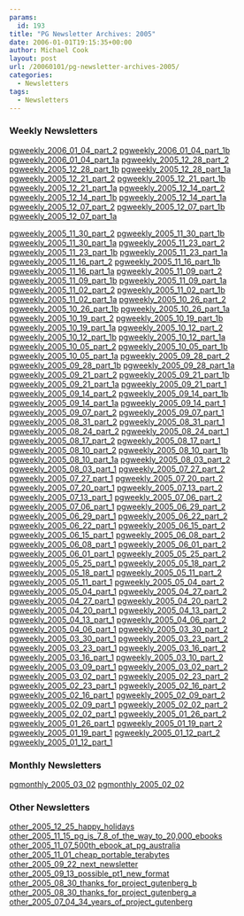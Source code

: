 ```yaml
---
params:
  id: 193
title: "PG Newsletter Archives: 2005"
date: 2006-01-01T19:15:35+00:00
author: Michael Cook
layout: post
url: /20060101/pg-newsletter-archives-2005/
categories:
  - Newsletters
tags:
  - Newsletters
---
```

### Weekly Newsletters

<a href="/nl_archives/2005/pgweekly_2006_01_04_part_2.txt" target="new">pgweekly_2006_01_04_part_2</a>
<a href="/nl_archives/2005/pgweekly_2006_01_04_part_1b.txt" target="new">pgweekly_2006_01_04_part_1b</a>
<a href="/nl_archives/2005/pgweekly_2006_01_04_part_1a.txt" target="new">pgweekly_2006_01_04_part_1a</a>
<a href="/nl_archives/2005/pgweekly_2005_12_28_part_2.txt" target="new">pgweekly_2005_12_28_part_2</a>
<a href="/nl_archives/2005/pgweekly_2005_12_28_part_1b.txt" target="new">pgweekly_2005_12_28_part_1b</a>
<a href="/nl_archives/2005/pgweekly_2005_12_28_part_1a.txt" target="new">pgweekly_2005_12_28_part_1a</a>
<a href="/nl_archives/2005/pgweekly_2005_12_21_part_2.txt" target="new">pgweekly_2005_12_21_part_2</a>
<a href="/nl_archives/2005/pgweekly_2005_12_21_part_1b.txt" target="new">pgweekly_2005_12_21_part_1b</a>
<a href="/nl_archives/2005/pgweekly_2005_12_21_part_1a.txt" target="new">pgweekly_2005_12_21_part_1a</a>
<a href="/nl_archives/2005/pgweekly_2005_12_14_part_2.txt" target="new">pgweekly_2005_12_14_part_2</a>
<a href="/nl_archives/2005/pgweekly_2005_12_14_part_1b.txt" target="new">pgweekly_2005_12_14_part_1b</a>
<a href="/nl_archives/2005/pgweekly_2005_12_14_part_1a.txt" target="new">pgweekly_2005_12_14_part_1a</a>
<a href="/nl_archives/2005/pgweekly_2005_12_07_part_2.txt" target="new">pgweekly_2005_12_07_part_2</a>
<a href="/nl_archives/2005/pgweekly_2005_12_07_part_1b.txt" target="new">pgweekly_2005_12_07_part_1b</a>
<a href="/nl_archives/2005/pgweekly_2005_12_07_part_1a.txt" target="new">pgweekly_2005_12_07_part_1a</a>

<!--more-->


<a href="/nl_archives/2005/pgweekly_2005_11_30_part_2.txt" target="new">pgweekly_2005_11_30_part_2</a>
<a href="/nl_archives/2005/pgweekly_2005_11_30_part_1b.txt" target="new">pgweekly_2005_11_30_part_1b</a>
<a href="/nl_archives/2005/pgweekly_2005_11_30_part_1a.txt" target="new">pgweekly_2005_11_30_part_1a</a>
<a href="/nl_archives/2005/pgweekly_2005_11_23_part_2.txt" target="new">pgweekly_2005_11_23_part_2</a>
<a href="/nl_archives/2005/pgweekly_2005_11_23_part_1b.txt" target="new">pgweekly_2005_11_23_part_1b</a>
<a href="/nl_archives/2005/pgweekly_2005_11_23_part_1a.txt" target="new">pgweekly_2005_11_23_part_1a</a>
<a href="/nl_archives/2005/pgweekly_2005_11_16_part_2.txt" target="new">pgweekly_2005_11_16_part_2</a>
<a href="/nl_archives/2005/pgweekly_2005_11_16_part_1b.txt" target="new">pgweekly_2005_11_16_part_1b</a>
<a href="/nl_archives/2005/pgweekly_2005_11_16_part_1a.txt" target="new">pgweekly_2005_11_16_part_1a</a>
<a href="/nl_archives/2005/pgweekly_2005_11_09_part_2.txt" target="new">pgweekly_2005_11_09_part_2</a>
<a href="/nl_archives/2005/pgweekly_2005_11_09_part_1b.txt" target="new">pgweekly_2005_11_09_part_1b</a>
<a href="/nl_archives/2005/pgweekly_2005_11_09_part_1a.txt" target="new">pgweekly_2005_11_09_part_1a</a>
<a href="/nl_archives/2005/pgweekly_2005_11_02_part_2.txt" target="new">pgweekly_2005_11_02_part_2</a>
<a href="/nl_archives/2005/pgweekly_2005_11_02_part_1b.txt" target="new">pgweekly_2005_11_02_part_1b</a>
<a href="/nl_archives/2005/pgweekly_2005_11_02_part_1a.txt" target="new">pgweekly_2005_11_02_part_1a</a>
<a href="/nl_archives/2005/pgweekly_2005_10_26_part_2.txt" target="new">pgweekly_2005_10_26_part_2</a>
<a href="/nl_archives/2005/pgweekly_2005_10_26_part_1b.txt" target="new">pgweekly_2005_10_26_part_1b</a>
<a href="/nl_archives/2005/pgweekly_2005_10_26_part_1a.txt" target="new">pgweekly_2005_10_26_part_1a</a>
<a href="/nl_archives/2005/pgweekly_2005_10_19_part_2.txt" target="new">pgweekly_2005_10_19_part_2</a>
<a href="/nl_archives/2005/pgweekly_2005_10_19_part_1b.txt" target="new">pgweekly_2005_10_19_part_1b</a>
<a href="/nl_archives/2005/pgweekly_2005_10_19_part_1a.txt" target="new">pgweekly_2005_10_19_part_1a</a>
<a href="/nl_archives/2005/pgweekly_2005_10_12_part_2.txt" target="new">pgweekly_2005_10_12_part_2</a>
<a href="/nl_archives/2005/pgweekly_2005_10_12_part_1b.txt" target="new">pgweekly_2005_10_12_part_1b</a>
<a href="/nl_archives/2005/pgweekly_2005_10_12_part_1a.txt" target="new">pgweekly_2005_10_12_part_1a</a>
<a href="/nl_archives/2005/pgweekly_2005_10_05_part_2.txt" target="new">pgweekly_2005_10_05_part_2</a>
<a href="/nl_archives/2005/pgweekly_2005_10_05_part_1b.txt" target="new">pgweekly_2005_10_05_part_1b</a>
<a href="/nl_archives/2005/pgweekly_2005_10_05_part_1a.txt" target="new">pgweekly_2005_10_05_part_1a</a>
<a href="/nl_archives/2005/pgweekly_2005_09_28_part_2.txt" target="new">pgweekly_2005_09_28_part_2</a>
<a href="/nl_archives/2005/pgweekly_2005_09_28_part_1b.txt" target="new">pgweekly_2005_09_28_part_1b</a>
<a href="/nl_archives/2005/pgweekly_2005_09_28_part_1a.txt" target="new">pgweekly_2005_09_28_part_1a</a>
<a href="/nl_archives/2005/pgweekly_2005_09_21_part_2.txt" target="new">pgweekly_2005_09_21_part_2</a>
<a href="/nl_archives/2005/pgweekly_2005_09_21_part_1b.txt" target="new">pgweekly_2005_09_21_part_1b</a>
<a href="/nl_archives/2005/pgweekly_2005_09_21_part_1a.txt" target="new">pgweekly_2005_09_21_part_1a</a>
<a href="/nl_archives/2005/pgweekly_2005_09_21_part_1.txt" target="new">pgweekly_2005_09_21_part_1</a>
<a href="/nl_archives/2005/pgweekly_2005_09_14_part_2.txt" target="new">pgweekly_2005_09_14_part_2</a>
<a href="/nl_archives/2005/pgweekly_2005_09_14_part_1b.txt" target="new">pgweekly_2005_09_14_part_1b</a>
<a href="/nl_archives/2005/pgweekly_2005_09_14_part_1a.txt" target="new">pgweekly_2005_09_14_part_1a</a>
<a href="/nl_archives/2005/pgweekly_2005_09_14_part_1.txt" target="new">pgweekly_2005_09_14_part_1</a>
<a href="/nl_archives/2005/pgweekly_2005_09_07_part_2.txt" target="new">pgweekly_2005_09_07_part_2</a>
<a href="/nl_archives/2005/pgweekly_2005_09_07_part_1.txt" target="new">pgweekly_2005_09_07_part_1</a>
<a href="/nl_archives/2005/pgweekly_2005_08_31_part_2.txt" target="new">pgweekly_2005_08_31_part_2</a>
<a href="/nl_archives/2005/pgweekly_2005_08_31_part_1.txt" target="new">pgweekly_2005_08_31_part_1</a>
<a href="/nl_archives/2005/pgweekly_2005_08_24_part_2.txt" target="new">pgweekly_2005_08_24_part_2</a>
<a href="/nl_archives/2005/pgweekly_2005_08_24_part_1.txt" target="new">pgweekly_2005_08_24_part_1</a>
<a href="/nl_archives/2005/pgweekly_2005_08_17_part_2.txt" target="new">pgweekly_2005_08_17_part_2</a>
<a href="/nl_archives/2005/pgweekly_2005_08_17_part_1.txt" target="new">pgweekly_2005_08_17_part_1</a>
<a href="/nl_archives/2005/pgweekly_2005_08_10_part_2.txt" target="new">pgweekly_2005_08_10_part_2</a>
<a href="/nl_archives/2005/pgweekly_2005_08_10_part_1b.txt" target="new">pgweekly_2005_08_10_part_1b</a>
<a href="/nl_archives/2005/pgweekly_2005_08_10_part_1a.txt" target="new">pgweekly_2005_08_10_part_1a</a>
<a href="/nl_archives/2005/pgweekly_2005_08_03_part_2.txt" target="new">pgweekly_2005_08_03_part_2</a>
<a href="/nl_archives/2005/pgweekly_2005_08_03_part_1.txt" target="new">pgweekly_2005_08_03_part_1</a>
<a href="/nl_archives/2005/pgweekly_2005_07_27_part_2.txt" target="new">pgweekly_2005_07_27_part_2</a>
<a href="/nl_archives/2005/pgweekly_2005_07_27_part_1.txt" target="new">pgweekly_2005_07_27_part_1</a>
<a href="/nl_archives/2005/pgweekly_2005_07_20_part_2.txt" target="new">pgweekly_2005_07_20_part_2</a>
<a href="/nl_archives/2005/pgweekly_2005_07_20_part_1.txt" target="new">pgweekly_2005_07_20_part_1</a>
<a href="/nl_archives/2005/pgweekly_2005_07_13_part_2.txt" target="new">pgweekly_2005_07_13_part_2</a>
<a href="/nl_archives/2005/pgweekly_2005_07_13_part_1.txt" target="new">pgweekly_2005_07_13_part_1</a>
<a href="/nl_archives/2005/pgweekly_2005_07_06_part_2.txt" target="new">pgweekly_2005_07_06_part_2</a>
<a href="/nl_archives/2005/pgweekly_2005_07_06_part_1.txt" target="new">pgweekly_2005_07_06_part_1</a>
<a href="/nl_archives/2005/pgweekly_2005_06_29_part_2.txt" target="new">pgweekly_2005_06_29_part_2</a>
<a href="/nl_archives/2005/pgweekly_2005_06_29_part_1.txt" target="new">pgweekly_2005_06_29_part_1</a>
<a href="/nl_archives/2005/pgweekly_2005_06_22_part_2.txt" target="new">pgweekly_2005_06_22_part_2</a>
<a href="/nl_archives/2005/pgweekly_2005_06_22_part_1.txt" target="new">pgweekly_2005_06_22_part_1</a>
<a href="/nl_archives/2005/pgweekly_2005_06_15_part_2.txt" target="new">pgweekly_2005_06_15_part_2</a>
<a href="/nl_archives/2005/pgweekly_2005_06_15_part_1.txt" target="new">pgweekly_2005_06_15_part_1</a>
<a href="/nl_archives/2005/pgweekly_2005_06_08_part_2.txt" target="new">pgweekly_2005_06_08_part_2</a>
<a href="/nl_archives/2005/pgweekly_2005_06_08_part_1.txt" target="new">pgweekly_2005_06_08_part_1</a>
<a href="/nl_archives/2005/pgweekly_2005_06_01_part_2.txt" target="new">pgweekly_2005_06_01_part_2</a>
<a href="/nl_archives/2005/pgweekly_2005_06_01_part_1.txt" target="new">pgweekly_2005_06_01_part_1</a>
<a href="/nl_archives/2005/pgweekly_2005_05_25_part_2.txt" target="new">pgweekly_2005_05_25_part_2</a>
<a href="/nl_archives/2005/pgweekly_2005_05_25_part_1.txt" target="new">pgweekly_2005_05_25_part_1</a>
<a href="/nl_archives/2005/pgweekly_2005_05_18_part_2.txt" target="new">pgweekly_2005_05_18_part_2</a>
<a href="/nl_archives/2005/pgweekly_2005_05_18_part_1.txt" target="new">pgweekly_2005_05_18_part_1</a>
<a href="/nl_archives/2005/pgweekly_2005_05_11_part_2.txt" target="new">pgweekly_2005_05_11_part_2</a>
<a href="/nl_archives/2005/pgweekly_2005_05_11_part_1.txt" target="new">pgweekly_2005_05_11_part_1</a>
<a href="/nl_archives/2005/pgweekly_2005_05_04_part_2.txt" target="new">pgweekly_2005_05_04_part_2</a>
<a href="/nl_archives/2005/pgweekly_2005_05_04_part_1.txt" target="new">pgweekly_2005_05_04_part_1</a>
<a href="/nl_archives/2005/pgweekly_2005_04_27_part_2.txt" target="new">pgweekly_2005_04_27_part_2</a>
<a href="/nl_archives/2005/pgweekly_2005_04_27_part_1.txt" target="new">pgweekly_2005_04_27_part_1</a>
<a href="/nl_archives/2005/pgweekly_2005_04_20_part_2.txt" target="new">pgweekly_2005_04_20_part_2</a>
<a href="/nl_archives/2005/pgweekly_2005_04_20_part_1.txt" target="new">pgweekly_2005_04_20_part_1</a>
<a href="/nl_archives/2005/pgweekly_2005_04_13_part_2.txt" target="new">pgweekly_2005_04_13_part_2</a>
<a href="/nl_archives/2005/pgweekly_2005_04_13_part_1.txt" target="new">pgweekly_2005_04_13_part_1</a>
<a href="/nl_archives/2005/pgweekly_2005_04_06_part_2.txt" target="new">pgweekly_2005_04_06_part_2</a>
<a href="/nl_archives/2005/pgweekly_2005_04_06_part_1.txt" target="new">pgweekly_2005_04_06_part_1</a>
<a href="/nl_archives/2005/pgweekly_2005_03_30_part_2.txt" target="new">pgweekly_2005_03_30_part_2</a>
<a href="/nl_archives/2005/pgweekly_2005_03_30_part_1.txt" target="new">pgweekly_2005_03_30_part_1</a>
<a href="/nl_archives/2005/pgweekly_2005_03_23_part_2.txt" target="new">pgweekly_2005_03_23_part_2</a>
<a href="/nl_archives/2005/pgweekly_2005_03_23_part_1.txt" target="new">pgweekly_2005_03_23_part_1</a>
<a href="/nl_archives/2005/pgweekly_2005_03_16_part_2.txt" target="new">pgweekly_2005_03_16_part_2</a>
<a href="/nl_archives/2005/pgweekly_2005_03_16_part_1.txt" target="new">pgweekly_2005_03_16_part_1</a>
<a href="/nl_archives/2005/pgweekly_2005_03_10_part_2.txt" target="new">pgweekly_2005_03_10_part_2</a>
<a href="/nl_archives/2005/pgweekly_2005_03_09_part_1.txt" target="new">pgweekly_2005_03_09_part_1</a>
<a href="/nl_archives/2005/pgweekly_2005_03_02_part_2.txt" target="new">pgweekly_2005_03_02_part_2</a>
<a href="/nl_archives/2005/pgweekly_2005_03_02_part_1.txt" target="new">pgweekly_2005_03_02_part_1</a>
<a href="/nl_archives/2005/pgweekly_2005_02_23_part_2.txt" target="new">pgweekly_2005_02_23_part_2</a>
<a href="/nl_archives/2005/pgweekly_2005_02_23_part_1.txt" target="new">pgweekly_2005_02_23_part_1</a>
<a href="/nl_archives/2005/pgweekly_2005_02_16_part_2.txt" target="new">pgweekly_2005_02_16_part_2</a>
<a href="/nl_archives/2005/pgweekly_2005_02_16_part_1.txt" target="new">pgweekly_2005_02_16_part_1</a>
<a href="/nl_archives/2005/pgweekly_2005_02_09_part_2.txt" target="new">pgweekly_2005_02_09_part_2</a>
<a href="/nl_archives/2005/pgweekly_2005_02_09_part_1.txt" target="new">pgweekly_2005_02_09_part_1</a>
<a href="/nl_archives/2005/pgweekly_2005_02_02_part_2.txt" target="new">pgweekly_2005_02_02_part_2</a>
<a href="/nl_archives/2005/pgweekly_2005_02_02_part_1.txt" target="new">pgweekly_2005_02_02_part_1</a>
<a href="/nl_archives/2005/pgweekly_2005_01_26_part_2.txt" target="new">pgweekly_2005_01_26_part_2</a>
<a href="/nl_archives/2005/pgweekly_2005_01_26_part_1.txt" target="new">pgweekly_2005_01_26_part_1</a>
<a href="/nl_archives/2005/pgweekly_2005_01_19_part_2.txt" target="new">pgweekly_2005_01_19_part_2</a>
<a href="/nl_archives/2005/pgweekly_2005_01_19_part_1.txt" target="new">pgweekly_2005_01_19_part_1</a>
<a href="/nl_archives/2005/pgweekly_2005_01_12_part_2.txt" target="new">pgweekly_2005_01_12_part_2</a>
<a href="/nl_archives/2005/pgweekly_2005_01_12_part_1.txt" target="new">pgweekly_2005_01_12_part_1</a>

### Monthly Newsletters

<a href="/nl_archives/2005/pgmonthly_2005_03_02.txt" target="new">pgmonthly_2005_03_02</a>
<a href="/nl_archives/2005/pgmonthly_2005_02_02.txt" target="new">pgmonthly_2005_02_02</a>

### Other Newsletters

<a href="/nl_archives/2005/other_2005_12_25_happy_holidays.txt" target="new">other_2005_12_25_happy_holidays</a>
<a href="/nl_archives/2005/other_2005_11_15_pg_is_7_8_of_the_way_to_20,000_ebooks.txt" target="new">other_2005_11_15_pg_is_7_8_of_the_way_to_20,000_ebooks</a>
<a href="/nl_archives/2005/other_2005_11_07_500th_ebook_at_pg_australia.txt" target="new">other_2005_11_07_500th_ebook_at_pg_australia</a>
<a href="/nl_archives/2005/other_2005_11_01_cheap_portable_terabytes.txt" target="new">other_2005_11_01_cheap_portable_terabytes</a>
<a href="/nl_archives/2005/other_2005_09_22_next_newsletter.txt" target="new">other_2005_09_22_next_newsletter</a>
<a href="/nl_archives/2005/other_2005_09_13_possible_pt1_new_format.txt" target="new">other_2005_09_13_possible_pt1_new_format</a>
<a href="/nl_archives/2005/other_2005_08_30_thanks_for_project_gutenberg_b.txt" target="new">other_2005_08_30_thanks_for_project_gutenberg_b</a>
<a href="/nl_archives/2005/other_2005_08_30_thanks_for_project_gutenberg_a.txt" target="new">other_2005_08_30_thanks_for_project_gutenberg_a</a>
<a href="/nl_archives/2005/other_2005_07_04_34_years_of_project_gutenberg.txt" target="new">other_2005_07_04_34_years_of_project_gutenberg</a>
